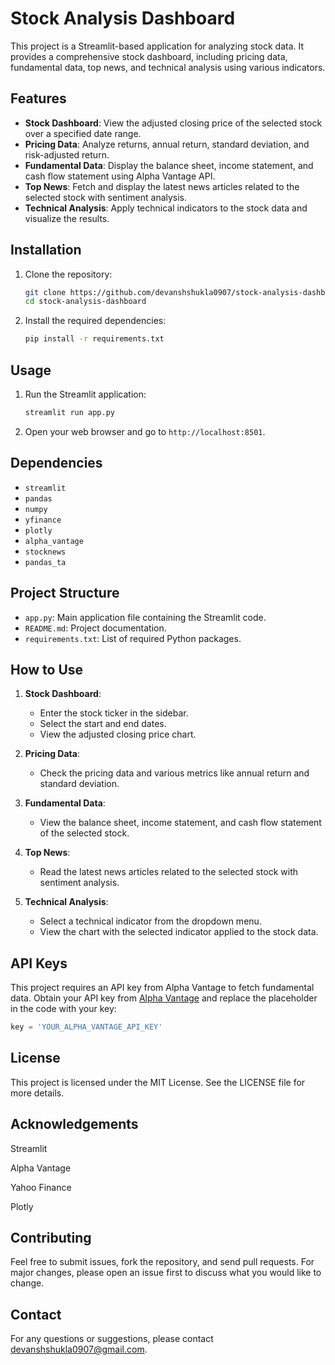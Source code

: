 # Stock Analysis Dashboard

This project is a Streamlit-based application for analyzing stock data. It provides a comprehensive stock dashboard, including pricing data, fundamental data, top news, and technical analysis using various indicators.

## Features

- **Stock Dashboard**: View the adjusted closing price of the selected stock over a specified date range.
- **Pricing Data**: Analyze returns, annual return, standard deviation, and risk-adjusted return.
- **Fundamental Data**: Display the balance sheet, income statement, and cash flow statement using Alpha Vantage API.
- **Top News**: Fetch and display the latest news articles related to the selected stock with sentiment analysis.
- **Technical Analysis**: Apply technical indicators to the stock data and visualize the results.

## Installation

1. Clone the repository:

    ```bash
    git clone https://github.com/devanshshukla0907/stock-analysis-dashboard.git
    cd stock-analysis-dashboard
    ```

2. Install the required dependencies:

    ```bash
    pip install -r requirements.txt
    ```

## Usage

1. Run the Streamlit application:

    ```bash
    streamlit run app.py
    ```

2. Open your web browser and go to `http://localhost:8501`.

## Dependencies

- `streamlit`
- `pandas`
- `numpy`
- `yfinance`
- `plotly`
- `alpha_vantage`
- `stocknews`
- `pandas_ta`

## Project Structure

- `app.py`: Main application file containing the Streamlit code.
- `README.md`: Project documentation.
- `requirements.txt`: List of required Python packages.

## How to Use

1. **Stock Dashboard**:
   - Enter the stock ticker in the sidebar.
   - Select the start and end dates.
   - View the adjusted closing price chart.

2. **Pricing Data**:
   - Check the pricing data and various metrics like annual return and standard deviation.

3. **Fundamental Data**:
   - View the balance sheet, income statement, and cash flow statement of the selected stock.

4. **Top News**:
   - Read the latest news articles related to the selected stock with sentiment analysis.

5. **Technical Analysis**:
   - Select a technical indicator from the dropdown menu.
   - View the chart with the selected indicator applied to the stock data.

## API Keys

This project requires an API key from Alpha Vantage to fetch fundamental data. Obtain your API key from [Alpha Vantage](https://www.alphavantage.co/support/#api-key) and replace the placeholder in the code with your key:

```python
key = 'YOUR_ALPHA_VANTAGE_API_KEY'
```





## License
This project is licensed under the MIT License. See the LICENSE file for more details.

## Acknowledgements
Streamlit   

Alpha Vantage   

Yahoo Finance   

Plotly   


## Contributing
Feel free to submit issues, fork the repository, and send pull requests. For major changes, please open an issue first to discuss what you would like to change.

## Contact
For any questions or suggestions, please contact devanshshukla0907@gmail.com.
